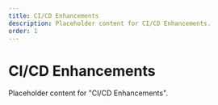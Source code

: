 ```yaml
---
title: CI/CD Enhancements
description: Placeholder content for CI/CD Enhancements.
order: 1
---
```


# CI/CD Enhancements

Placeholder content for "CI/CD Enhancements".
